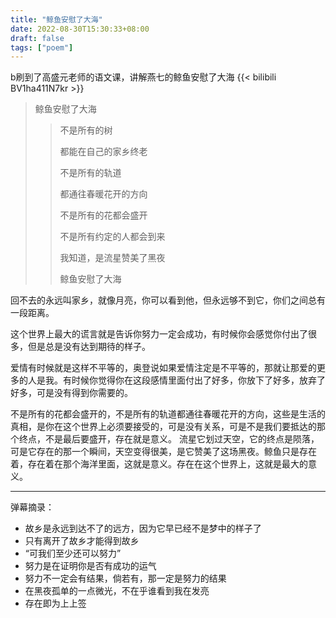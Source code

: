 ```yaml
---
title: "鲸鱼安慰了大海"
date: 2022-08-30T15:30:33+08:00
draft: false
tags: ["poem"]
---
```


b刷到了高盛元老师的语文课，讲解燕七的鲸鱼安慰了大海
{{< bilibili BV1ha411N7kr >}}

> 鲸鱼安慰了大海
>
> > 不是所有的树
> >
> > 都能在自己的家乡终老
> >
> > 不是所有的轨道
> >
> > 都通往春暖花开的方向
> >
> > 不是所有的花都会盛开
> >
> > 不是所有约定的人都会到来
> >
> > 我知道，是流星赞美了黑夜
> >
> > 鲸鱼安慰了大海

回不去的永远叫家乡，就像月亮，你可以看到他，但永远够不到它，你们之间总有一段距离。

这个世界上最大的谎言就是告诉你努力一定会成功，有时候你会感觉你付出了很多，但是总是没有达到期待的样子。

爱情有时候就是这样不平等的，奥登说如果爱情注定是不平等的，那就让那爱的更多的人是我。有时候你觉得你在这段感情里面付出了好多，你放下了好多，放弃了好多，可是没有得到你需要的。

不是所有的花都会盛开的，不是所有的轨道都通往春暖花开的方向，这些是生活的真相，是你在这个世界上必须要接受的，可是没有关系，可是不是我们要抵达的那个终点，不是最后要盛开，存在就是意义。
流星它划过天空，它的终点是陨落，可是它存在的那一个瞬间，天空变得很美，是它赞美了这场黑夜。鲸鱼只是存在着，存在着在那个海洋里面，这就是意义。存在在这个世界上，这就是最大的意义。

__________________

弹幕摘录：

+ 故乡是永远到达不了的远方，因为它早已经不是梦中的样子了
+ 只有离开了故乡才能得到故乡
+ “可我们至少还可以努力”
+ 努力是在证明你是否有成功的运气
+ 努力不一定会有结果，倘若有，那一定是努力的结果
+ 在黑夜孤单的一点微光，不在乎谁看到我在发亮
+ 存在即为上上签
